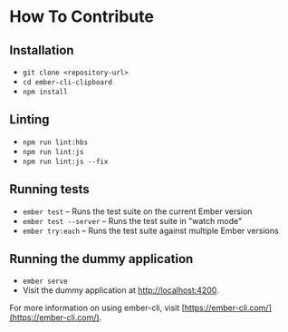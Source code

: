 # How To Contribute

## Installation

- `git clone <repository-url>`
- `cd ember-cli-clipboard`
- `npm install`

## Linting

- `npm run lint:hbs`
- `npm run lint:js`
- `npm run lint:js --fix`

## Running tests

- `ember test` – Runs the test suite on the current Ember version
- `ember test --server` – Runs the test suite in "watch mode"
- `ember try:each` – Runs the test suite against multiple Ember versions

## Running the dummy application

- `ember serve`
- Visit the dummy application at [http://localhost:4200](http://localhost:4200).

For more information on using ember-cli, visit [https://ember-cli.com/](https://ember-cli.com/).
